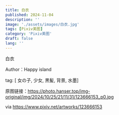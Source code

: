 ```yaml
---
title: 白衣
published: 2024-11-04
description: ''
image: './assets/images/白衣.jpg'
tags: [Pixiv美图]
category: 'Pixiv美图'
draft: false 
lang: ''
---
```


白衣

Author：Happy island

tag: [ 女の子, 少女, 黒髪, 背景, 水墨]

原图链接：https://photo.hanser.top/img-original/img/2024/10/25/21/11/31/123666153_p0.jpg

via https://www.pixiv.net/artworks/123666153
